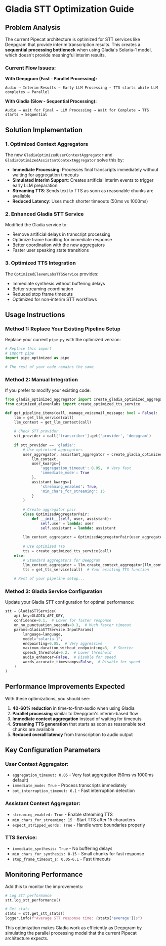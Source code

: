 # Gladia STT Optimization Guide

## Problem Analysis

The current Pipecat architecture is optimized for STT services like Deepgram that provide interim transcription results. This creates a **sequential processing bottleneck** when using Gladia's Solaria-1 model, which doesn't provide meaningful interim results.

### Current Flow Issues:

**With Deepgram (Fast - Parallel Processing):**
```
Audio → Interim Results → Early LLM Processing → TTS starts while LLM completes → Parallel
```

**With Gladia (Slow - Sequential Processing):**
```
Audio → Wait for Final → LLM Processing → Wait for Complete → TTS starts → Sequential
```

## Solution Implementation

### 1. Optimized Context Aggregators

The new `GladiaOptimizedUserContextAggregator` and `GladiaOptimizedAssistantContextAggregator` solve this by:

- **Immediate Processing**: Processes final transcripts immediately without waiting for aggregation timeouts
- **Simulated Interim Support**: Creates artificial interim events to trigger early LLM preparation
- **Streaming TTS**: Sends text to TTS as soon as reasonable chunks are available
- **Reduced Latency**: Uses much shorter timeouts (50ms vs 1000ms)

### 2. Enhanced Gladia STT Service

Modified the Gladia service to:

- Remove artificial delays in transcript processing
- Optimize frame handling for immediate response
- Better coordination with the new aggregators
- Faster user speaking state transitions

### 3. Optimized TTS Integration

The `OptimizedElevenLabsTTSService` provides:

- Immediate synthesis without buffering delays
- Better streaming coordination
- Reduced stop frame timeouts
- Optimized for non-interim STT workflows

## Usage Instructions

### Method 1: Replace Your Existing Pipeline Setup

Replace your current `pipe.py` with the optimized version:

```python
# Replace this import
# import pipe
import pipe_optimized as pipe

# The rest of your code remains the same
```

### Method 2: Manual Integration

If you prefer to modify your existing code:

```python
from gladia_optimized_aggregator import create_gladia_optimized_aggregators
from optimized_elevenlabs import create_optimized_tts_service

def get_pipeline_items(call, manage_voicemail_message: bool = False):
    llm = get_llm_service(call)
    llm_context = get_llm_context(call)
    
    # Check STT provider
    stt_provider = call['transcriber'].get('provider', 'deepgram')
    
    if stt_provider == 'gladia':
        # Use optimized aggregators
        user_aggregator, assistant_aggregator = create_gladia_optimized_aggregators(
            llm_context,
            user_kwargs={
                'aggregation_timeout': 0.05,  # Very fast
                'immediate_mode': True
            },
            assistant_kwargs={
                'streaming_enabled': True,
                'min_chars_for_streaming': 15
            }
        )
        
        # Create aggregator pair
        class OptimizedAggregatorPair:
            def __init__(self, user, assistant):
                self.user = lambda: user
                self.assistant = lambda: assistant
        
        llm_context_aggregator = OptimizedAggregatorPair(user_aggregator, assistant_aggregator)
        
        # Use optimized TTS
        tts = create_optimized_tts_service(call)
    else:
        # Standard aggregators for Deepgram
        llm_context_aggregator = llm.create_context_aggregator(llm_context)
        tts = get_tts_service(call)  # Your existing TTS function
    
    # Rest of your pipeline setup...
```

### Method 3: Gladia Service Configuration

Update your Gladia STT configuration for optimal performance:

```python
stt = GladiaSTTService(
    api_key=GLADIA_API_KEY,
    confidence=0.1,  # Lower for faster response
    on_no_punctuation_seconds=0.3,  # Much faster timeout
    params=GladiaSTTService.InputParams(
        language=language,
        model="solaria-1",
        endpointing=0.05,  # Very aggressive
        maximum_duration_without_endpointing=3,  # Shorter
        speech_threshold=0.2,  # Lower threshold
        audio_enhancer=False,  # Disable for speed
        words_accurate_timestamps=False,  # Disable for speed
    )
)
```

## Performance Improvements Expected

With these optimizations, you should see:

1. **40-60% reduction** in time-to-first-audio when using Gladia
2. **Parallel processing** similar to Deepgram's interim-based flow
3. **Immediate context aggregation** instead of waiting for timeouts
4. **Streaming TTS generation** that starts as soon as reasonable text chunks are available
5. **Reduced overall latency** from transcription to audio output

## Key Configuration Parameters

### User Context Aggregator:
- `aggregation_timeout: 0.05` - Very fast aggregation (50ms vs 1000ms default)
- `immediate_mode: True` - Process transcripts immediately
- `bot_interruption_timeout: 0.1` - Fast interruption detection

### Assistant Context Aggregator:
- `streaming_enabled: True` - Enable streaming TTS
- `min_chars_for_streaming: 15` - Start TTS after 15 characters
- `expect_stripped_words: True` - Handle word boundaries properly

### TTS Service:
- `immediate_synthesis: True` - No buffering delays
- `min_chars_for_synthesis: 8-15` - Small chunks for fast response
- `stop_frame_timeout_s: 0.05-0.1` - Fast timeouts

## Monitoring Performance

Add this to monitor the improvements:

```python
# Log STT performance
stt.log_stt_performance()

# Get stats
stats = stt.get_stt_stats()
logger.info(f"Average STT response time: {stats['average']}s")
```

This optimization makes Gladia work as efficiently as Deepgram by simulating the parallel processing model that the current Pipecat architecture expects.

